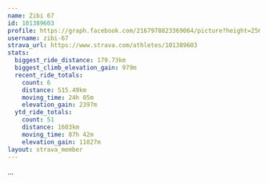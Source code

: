 ```yaml
---
name: Zibi 67
id: 101389603
profile: https://graph.facebook.com/2167978823369064/picture?height=256&width=256
username: zibi-67
strava_url: https://www.strava.com/athletes/101389603
stats:
  biggest_ride_distance: 179.73km
  biggest_climb_elevation_gain: 979m
  recent_ride_totals:
    count: 6
    distance: 515.49km
    moving_time: 24h 05m
    elevation_gain: 2397m
  ytd_ride_totals:
    count: 51
    distance: 1603km
    moving_time: 87h 42m
    elevation_gain: 11827m
layout: strava_member
--- 
```

...
